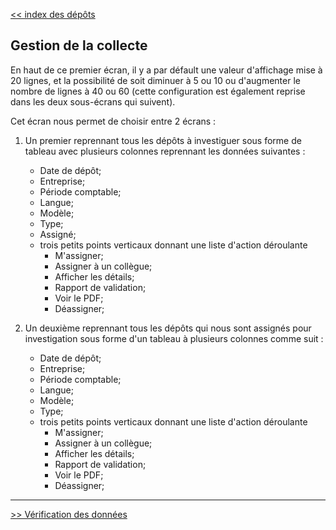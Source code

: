 [<< index des dépôts](2-2-2-index-dépôts.md)


## Gestion de la collecte ##

En haut de ce premier écran, il y a par défault une valeur d'affichage mise à 20 lignes, et la possibilité de soit diminuer à 5 ou 10 ou d'augmenter le nombre de lignes à 40 ou 60 (cette configuration est également reprise dans les deux sous-écrans qui suivent).

Cet écran nous permet de choisir entre 2 écrans : 
1) Un premier reprennant tous les dépôts à investiguer sous forme de tableau avec plusieurs colonnes reprennant les données suivantes : 
   - Date de dépôt;
   - Entreprise;
   - Période comptable;
   - Langue;
   - Modèle;
   - Type;
   - Assigné;
   - trois petits points verticaux donnant une liste d'action déroulante 
        - M'assigner;
        - Assigner à un collègue;
        - Afficher les détails; 
        - Rapport de validation;
        - Voir le PDF;
        - Déassigner;

2) Un deuxième reprennant tous les dépôts qui nous sont assignés pour investigation  sous forme d'un tableau à plusieurs colonnes comme suit : 
    - Date de dépôt;
    - Entreprise;
    - Période comptable;
    - Langue;
    - Modèle;
    - Type;
    - trois petits points verticaux donnant une liste d'action déroulante 
        - M'assigner;
        - Assigner à un collègue;
        - Afficher les détails; 
        - Rapport de validation;
        - Voir le PDF;
        - Déassigner;

---

[>> Vérification des données](2-2-4-vérification-données.md)

